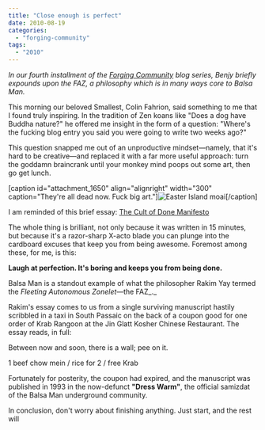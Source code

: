 ```yaml
---
title: "Close enough is perfect"
date: 2010-08-19
categories: 
  - "forging-community"
tags: 
  - "2010"
---
```


_In our fourth installment of the_ [_Forging Community_](http://balsaman.org/category/forging-community/) _blog series, Benjy briefly expounds upon the FAZ, a philosophy which is in many ways core to Balsa Man._

This morning our beloved Smallest, Colin Fahrion, said something to me that I found truly inspiring. In the tradition of Zen koans like "Does a dog have Buddha nature?" he offered me insight in the form of a question: "Where's the fucking blog entry you said you were going to write two weeks ago?"

This question snapped me out of an unproductive mindset—namely, that it's hard to be creative—and replaced it with a far more useful approach: turn the goddamn braincrank until your monkey mind poops out some art, then go get lunch.

\[caption id="attachment\_1650" align="alignright" width="300" caption="They're all dead now. Fuck big art."\]![Easter Island moai](/images/iStock_000005789520XSmall-300x199.jpg)\[/caption\]

I am reminded of this brief essay: [The Cult of Done Manifesto](http://www.brepettis.com/blog/2009/3/3/the-cult-of-done-manifesto.html)

The whole thing is brilliant, not only because it was written in 15 minutes, but because it's a razor-sharp X-acto blade you can plunge into the cardboard excuses that keep you from being awesome. Foremost among these, for me, is this:

**Laugh at perfection. It's boring and keeps you from being done.**

Balsa Man is a standout example of what the philosopher Rakim Yay termed the _Fleeting Autonomous Zonelet_—the FAZ_._

Rakim's essay comes to us from a single surviving manuscript hastily scribbled in a taxi in South Passaic on the back of a coupon good for one order of Krab Rangoon at the Jin Glatt Kosher Chinese Restaurant. The essay reads, in full:

Between now and soon, there is a wall; pee on it.

1 beef chow mein / rice for 2 / free Krab

Fortunately for posterity, the coupon had expired, and the manuscript was published in 1993 in the now-defunct **"Dress Warm"**, the official samizdat of the Balsa Man underground community.

In conclusion, don't worry about finishing anything. Just start, and the rest will

